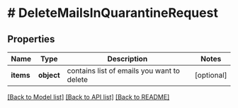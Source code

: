 # # DeleteMailsInQuarantineRequest

## Properties

Name | Type | Description | Notes
------------ | ------------- | ------------- | -------------
**items** | **object** | contains list of emails you want to delete | [optional]

[[Back to Model list]](../../README.md#models) [[Back to API list]](../../README.md#endpoints) [[Back to README]](../../README.md)

